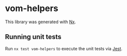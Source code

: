 # vom-helpers

This library was generated with [Nx](https://nx.dev).

## Running unit tests

Run `nx test vom-helpers` to execute the unit tests via [Jest](https://jestjs.io).
